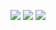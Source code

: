 ![](https://media.tenor.com/bWUeVRqW9-IAAAAi/fast-cat-cat-excited.gif)
![](https://media2.giphy.com/media/v1.Y2lkPTc5MGI3NjExMzRkZ25xcXJydG54MzhmZjNhbGZpMTQzbDd4YWxlbmdrdnV4a2s1ZiZlcD12MV9pbnRlcm5hbF9naWZfYnlfaWQmY3Q9Zw/BK1EfIsdkKZMY/giphy.gif)
![](https://media1.tenor.com/m/NVP2kRD7CHsAAAAC/dancing-dog.gif)
